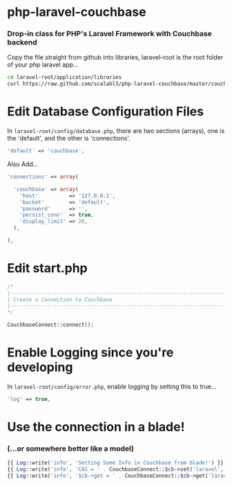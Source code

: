 # php-laravel-couchbase 


### Drop-in class for PHP's Laravel Framework with Couchbase backend

Copy the file straight from github into libraries, laravel-root is the root folder of your php laravel app...

```bash
cd laravel-root/application/libraries
curl https://raw.github.com/scalabl3/php-laravel-couchbase/master/couchbaseconnect.php > couchbaseconnect.php
```


# Edit Database Configuration Files


In `laravel-root/config/database.php`, there are two sections (arrays), one is the 'default', and the other is 'connections'.

```php
'default' => 'couchbase',
```

Also Add...

```php
'connections' => array(

  'couchbase' => array(
    'host'          => '127.0.0.1',
    'bucket'        => 'default',
    'password'      => '',
    'persist_conn'  => true,
    'display_limit' => 20,  
  ),

),
```


# Edit start.php

```php
/*
|--------------------------------------------------------------------------
| Create a Connection to Couchbase
|--------------------------------------------------------------------------
*/

CouchbaseConnect::connect();
```

# Enable Logging since you're developing

In `laravel-root/config/error.php`, enable logging by setting this to true...

```php
'log' => true,
```

# Use the connection in a blade!

### (...or somewhere better like a model)

```php
{{ Log::write('info', 'Setting Some Info in Couchbase from blade!') }}
{{ Log::write('info', 'CAS = ' . CouchbaseConnect::$cb->set('laravel', 'Couchbase is working in laravel')) }}
{{ Log::write('info', '$cb->get = ' . CouchbaseConnect::$cb->get('laravel')) }}
```